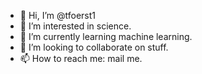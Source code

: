- 👋 Hi, I’m @tfoerst1
- 👀 I’m interested in science.
- 🌱 I’m currently learning machine learning.
- 💞️ I’m looking to collaborate on stuff.
- 📫 How to reach me: mail me.

<!---
tfoerst1/tfoerst1 is a ✨ special ✨ repository because its `README.md` (this file) appears on your GitHub profile.
You can click the Preview link to take a look at your changes.
--->
